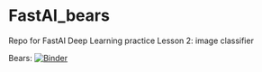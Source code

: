 # FastAI_bears
Repo for FastAI Deep Learning practice Lesson 2: image classifier

Bears: [![Binder](https://mybinder.org/badge_logo.svg)](https://mybinder.org/v2/gh/kelseymour/FastAI_bears/HEAD?urlpath=%2Fvoila%2Frender%2FBears.ipynb)

